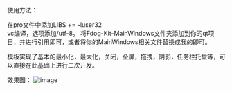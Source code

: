 使用方法：

在pro文件中添加LIBS += -luser32
<br />vc编译，选项添加/utf-8。
将Fdog-Kit-MainWindows文件夹添加到你的qt项目，并进行引用即可，或者将你的MainWindows相关文件替换成我的即可。

模板实现了基本的最小化，最大化，关闭，全屏，拖拽，阴影，任务栏托盘等，可以直接在此基础上进行二次开发。

效果图：
![image](https://github.com/user-attachments/assets/813a06f4-fc54-49d1-9816-1d381bdbeddd)
